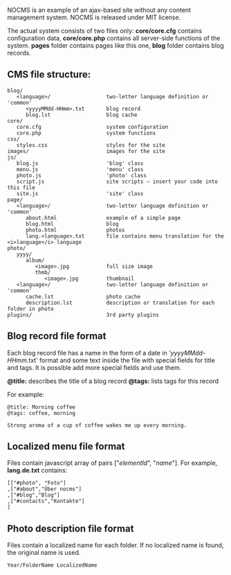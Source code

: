 NOCMS is an example of an ajax-based site without any content management system. NOCMS is released under MIT license.

The actual system consists of two files only: 
	**core/core.cfg** contains configuration data, **core/core.php** contains all server-side functions of the system.
	**pages** folder contains pages like this one, **blog** folder contains blog records. 


CMS file structure:
-------------------

	blog/
	   <language>/ 					two-letter language definition or 'common'
	      <yyyyMMdd-HHmm>.txt 		blog record
	      blog.lst 					blog cache
	core/
	   core.cfg 					system configuration
	   core.php 					system functions
	css/ 							
	   styles.css 					styles for the site
	images/							images for the site
	js/
	   blog.js 						'blog' class
	   menu.js 						'menu' class
	   photo.js						'photo' class
	   script.js 					site scripts — insert your code into this file
	   site.js 						'site' class
	page/
	   <language>/					two-letter language definition or 'common'
	      about.html 				example of a simple page
	      blog.html 				blog
	      photo.html 				photos
	      lang.<language>.txt 		file contains menu translation for the <i>language</i> language
	photo/
	   yyyy/
	      album/
	         <image>.jpg 			full size image
	         thmb/
	            <image>.jpg 		thumbnail
	   <language>/					two-letter language definition or 'common'
	      cache.lst 				photo cache
	      description.lst 			description or translation for each folder in photo
	plugins/						3rd party plugins
	

Blog record file format
-----------------------

Each blog record file has a name in the form of a date in '*yyyyMMdd-HHmm*.txt' format and some text inside the file with special fields for title and tags. It is possible add more special fields and use them. 

**@title:** describes the title of a blog record
**@tags:** lists tags for this record

For example:

	@title: Morning coffee
	@tags: coffee, morning

	Strong aroma of a cup of coffee wakes me up every morning.



Localized menu file format
--------------------------

Files contain javascript array of pairs ["<i>elementId</i>", "<i>name</i>"]. For example, **lang.de.txt** contains:

	[["#photo", "Foto"]
	,["#about","Über nocms"]
	,["#blog","Blog"]
	,["#contacts","Kontakte"]
	]


Photo description file format
-----------------------------

Files contain a localized name for each folder. If no localized name is found, the original name is used.

	Year/FolderName LocalizedName
